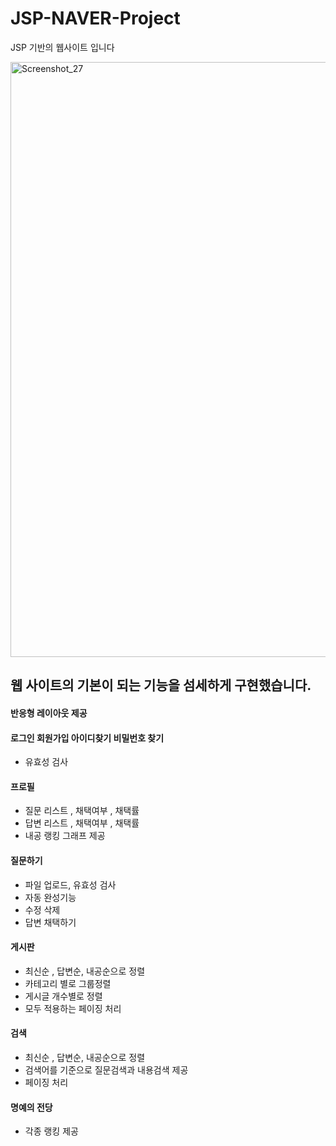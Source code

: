 # JSP-NAVER-Project
JSP 기반의 웹사이트 입니다

<img width="952" alt="Screenshot_27" src="https://user-images.githubusercontent.com/73155761/113885204-9e657700-97fa-11eb-98a4-7b3d9fd4074d.png">

## 웹 사이트의 기본이 되는 기능을 섬세하게 구현했습니다.

#### 반응형 레이아웃 제공


#### 로그인 회원가입 아이디찾기 비밀번호 찾기
 * 유효성 검사
#### 프로필 
 * 질문 리스트 , 채택여부 , 채택률
 * 답변 리스트 , 채택여부 , 채택률
 * 내공 랭킹 그래프 제공


#### 질문하기
 * 파일 업로드, 유효성 검사
 * 자동 완성기능
 * 수정 삭제 
 * 답변 채택하기


#### 게시판 
 * 최신순 , 답변순, 내공순으로 정렬
 * 카테고리 별로 그룹정렬
 * 게시글 개수별로 정렬
 * 모두 적용하는 페이징 처리

#### 검색
 * 최신순 , 답변순, 내공순으로 정렬
 * 검색어를 기준으로 질문검색과 내용검색 제공
 * 페이징 처리

#### 명예의 전당
 * 각종 랭킹 제공

